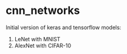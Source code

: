# cnn_networks
Initial version of keras and tensorflow models:
1. LeNet with MNIST
2. AlexNet with CIFAR-10
